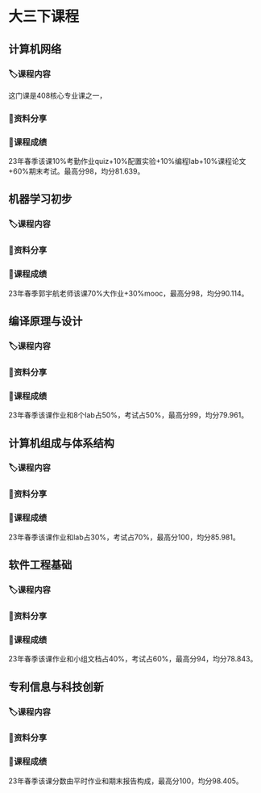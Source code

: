 # 大三下课程
## 计算机网络
### 🏷️课程内容
这门课是408核心专业课之一，
### 📌资料分享

### 💯课程成绩
23年春季该课10%考勤作业quiz+10%配置实验+10%编程lab+10%课程论文+60%期末考试。最高分98，均分81.639。

## 机器学习初步
### 🏷️课程内容

### 📌资料分享

### 💯课程成绩
23年春季郭宇航老师该课70%大作业+30%mooc，最高分98，均分90.114。

## 编译原理与设计
### 🏷️课程内容

### 📌资料分享

### 💯课程成绩
23年春季该课作业和8个lab占50%，考试占50%，最高分99，均分79.961。

## 计算机组成与体系结构
### 🏷️课程内容

### 📌资料分享

### 💯课程成绩
23年春季该课作业和lab占30%，考试占70%，最高分100，均分85.981。

## 软件工程基础
### 🏷️课程内容

### 📌资料分享

### 💯课程成绩
23年春季该课作业和小组文档占40%，考试占60%，最高分94，均分78.843。

## 专利信息与科技创新
### 🏷️课程内容

### 📌资料分享

### 💯课程成绩
23年春季该课分数由平时作业和期末报告构成，最高分100，均分98.405。
